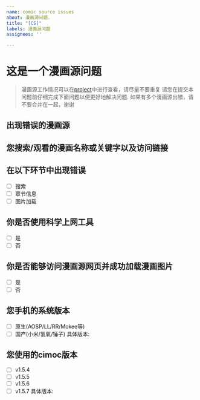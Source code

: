 ```yaml
---
name: comic source issues
about: 漫画源问题.
title: "[CS]"
labels: 漫画源问题
assignees: ''

---
```


# 这是一个漫画源问题

> 漫画源工作情况可以在[project](https://github.com/Haleydu/Cimoc/projects/1)中进行查看，请尽量不要重复
> 请您在提交本问题前仔细完成下面问题以便更好地解决问题.
> 如果有多个漫画源出错，请不要合并在一起，谢谢

## 出现错误的漫画源

## 您搜索/观看的漫画名称或关键字以及访问链接

## 在以下环节中出现错误
- [ ] 搜索
- [ ] 章节信息
- [ ] 图片加载

## 你是否使用科学上网工具
- [ ] 是
- [ ] 否

## 你是否能够访问漫画源网页并成功加载漫画图片
- [ ] 是
- [ ] 否

## 您手机的系统版本
- [ ] 原生(AOSP/LL/RR/Mokee等)
- [ ] 国产(小米/氢氧/锤子)
具体版本: 

## 您使用的cimoc版本
- [ ] v1.5.4
- [ ] v1.5.5
- [ ] v1.5.6
- [ ] v1.5.7
具体版本: 
